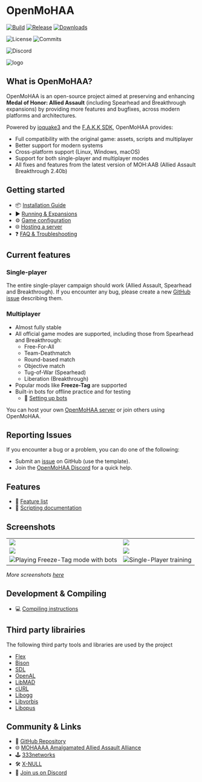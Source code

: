 # OpenMoHAA

[![Build](https://github.com/openmoh/openmohaa/actions/workflows/branches-build.yml/badge.svg?branch=main)](https://github.com/openmoh/openmohaa/actions/workflows/branches-build.yml) [![Release](https://img.shields.io/github/v/release/openmoh/openmohaa)](https://github.com/openmoh/openmohaa/releases) [![Downloads](https://img.shields.io/github/downloads/openmoh/openmohaa/total)](https://github.com/openmoh/openmohaa/releases)

![License](https://img.shields.io/github/license/openmoh/openmohaa) ![Commits](https://img.shields.io/github/commit-activity/t/openmoh/openmohaa)

![Discord](https://img.shields.io/discord/596049712579215361?logo=discord&logoColor=white&color=5865F2)

![logo](misc/openmohaa-text-sm.png)

## What is OpenMoHAA?

OpenMoHAA is an open-source project aimed at preserving and enhancing **Medal of Honor: Allied Assault** (including Spearhead and Breakthrough expansions) by providing more features and bugfixes, across modern platforms and architectures.

Powered by [ioquake3](https://github.com/ioquake/ioq3) and the [F.A.K.K SDK](https://code.idtech.space/ritual/fakk2-sdk), OpenMoHAA provides:
- Full compatibility with the original game: assets, scripts and multiplayer
- Better support for modern systems
- Cross-platform support (Linux, Windows, macOS)
- Support for both single-player and multiplayer modes
- All fixes and features from the latest version of MOH:AAB (Allied Assault Breakthrough 2.40b)

## Getting started

- 📦 [Installation Guide](docs/getting_started_installation.md)
- ▶️ [Running & Expansions](docs/getting_started_running.md)
- ⚙️ [Game configuration](docs/configuration.md)
- 🌐 [Hosting a server](docs/getting_started_running_server.md)
- ❓ [FAQ & Troubleshooting](docs/faq.md)

## Current features

### Single-player

The entire single-player campaign should work (Allied Assault, Spearhead and Breakthrough). If you encounter any bug, please create a new [GitHub issue](https://github.com/openmoh/openmohaa/issues) describing them.

### Multiplayer

- Almost fully stable
- All official game modes are supported, including those from Spearhead and Breakthrough:
  - Free-For-All
  - Team-Deathmatch
  - Round-based match
  - Objective match
  - Tug-of-War (Spearhead)
  - Liberation (Breakthrough)
- Popular mods like **Freeze-Tag** are supported
- Built-in bots for offline practice and for testing
  - 🔧 [Setting up bots](docs/getting_started_running.md#Playing-with-bots)

You can host your own [OpenMoHAA server](docs/getting_started_running_server.md) or join others using OpenMoHAA.

## Reporting Issues

If you encounter a bug or a problem, you can do one of the following:
- Submit an [issue](https://github.com/openmoh/openmohaa/issues) on GitHub (use the template).
- Join the [OpenMoHAA Discord](https://discord.gg/NYtH58R) for a quick help.

## Features

- 🧰 [Feature list](docs/features.md)
- 📝 [Scripting documentation](docs/scripting.md)

## Screenshots

|                                                                                   |                                                                            |
|-----------------------------------------------------------------------------------|----------------------------------------------------------------------------|
| ![](docs/images/v0.60.0-x86_64/mohdm1_1.png)                                      | ![](docs/images/v0.60.0-x86_64/training_1.png)                               |
| ![](docs/images/v0.60.0-x86_64/flughafen_1.png)                                   | ![](docs/images/v0.60.0-x86_64/flughafen_2.png)                            |
| ![](docs/images/v0.60.0-x86_64/mohdm2_1.png "Playing Freeze-Tag mode with bots")  | ![](docs/images/v0.60.0-x86_64/training_3.png "Single-Player training")    |

*More screenshots [here](docs/images)*

## Development & Compiling

- 💻 [Compiling instructions](docs/compiling.md)

## Third party librairies

The following third party tools and libraries are used by the project

- [Flex](https://github.com/westes/flex)
- [Bison](https://savannah.gnu.org/projects/bison/)
- [SDL](http://www.libsdl.org/)
- [OpenAL](https://www.openal.org/)
- [LibMAD](http://www.underbit.com/products/mad/)
- [cURL](https://curl.se/)
- [Libogg](https://github.com/gcp/libogg)
- [Libvorbis](https://xiph.org/vorbis/)
- [Libopus](https://opus-codec.org/)

## Community & Links

- 🔗 [GitHub Repository](https://github.com/openmoh/openmohaa/)
- 🌐 [MOHAAAA Amalgamated Allied Assault Alliance](https://mohaaaa.co.uk/AAAAMOHAA/index.php)
- 🕹️ [333networks](https://333networks.com/)
- 🛠 [X-NULL](https://x-null.net/)
- 💬 [Join us on Discord](https://discord.gg/NYtH58R)
